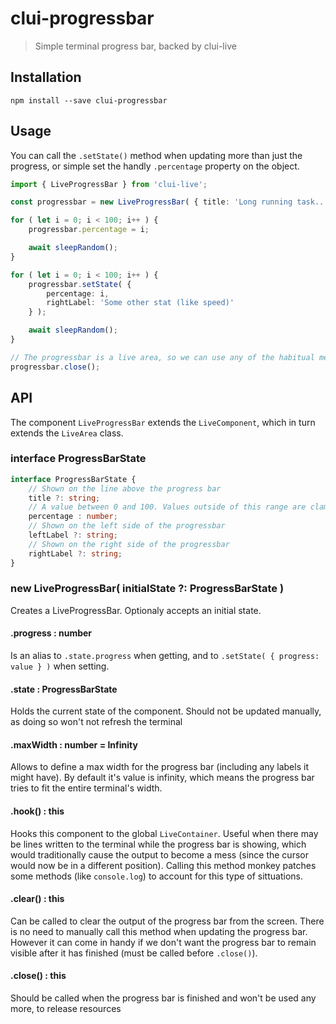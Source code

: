 # clui-progressbar
> Simple terminal progress bar, backed by clui-live

## Installation
```shell
npm install --save clui-progressbar
```

## Usage

You can call the `.setState()` method when updating more than just the progress, or simple set the handly `.percentage` property on the object.
```typescript
import { LiveProgressBar } from 'clui-live';

const progressbar = new LiveProgressBar( { title: 'Long running task...' } );

for ( let i = 0; i < 100; i++ ) {
    progressbar.percentage = i;

    await sleepRandom();
}

for ( let i = 0; i < 100; i++ ) {
    progressbar.setState( {
        percentage: i,
        rightLabel: 'Some other stat (like speed)'
    } );

    await sleepRandom();
}

// The progressbar is a live area, so we can use any of the habitual methods on it, like closing
progressbar.close();
```
## API
The component `LiveProgressBar` extends the `LiveComponent`, which in turn extends the `LiveArea` class.

### interface ProgressBarState
```typescript
interface ProgressBarState {
    // Shown on the line above the progress bar
    title ?: string;
    // A value between 0 and 100. Values outside of this range are clamped.
    percentage : number;
    // Shown on the left side of the progressbar
    leftLabel ?: string;
    // Shown on the right side of the progressbar
    rightLabel ?: string;
}
```

### new LiveProgressBar( initialState ?: ProgressBarState )
Creates a LiveProgressBar. Optionaly accepts an initial state.

#### .progress : number
Is an alias to `.state.progress` when getting, and to `.setState( { progress: value } )` when setting.

#### .state : ProgressBarState
Holds the current state of the component. Should not be updated manually, as doing so won't not refresh the terminal

#### .maxWidth : number = Infinity
Allows to define a max width for the progress bar (including any labels it might have). By default it's value is infinity, which
means the progress bar tries to fit the entire terminal's width.

#### .hook() : this
Hooks this component to the global `LiveContainer`. Useful when there may be lines written to the terminal while the progress bar is showing, which would traditionally cause the output to become a mess (since the cursor would now be in a different position).
Calling this method monkey patches some methods (like `console.log`) to account for this type of sittuations.

#### .clear() : this
Can be called to clear the output of the progress bar from the screen. There is no need to manually call this method
when updating the progress bar. However it can come in handy if we don't want the progress bar to remain visible after it has finished (must be called before `.close()`).

#### .close() : this
Should be called when the progress bar is finished and won't be used any more, to release resources
